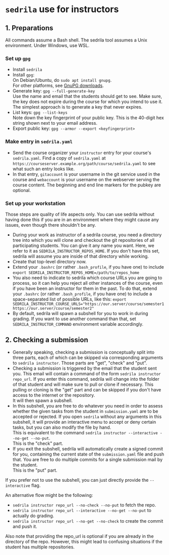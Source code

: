 # `sedrila` use for instructors

## 1. Preparations

All commands assume a Bash shell.
The sedrila tool assumes a Unix environment.
Under Windows, use WSL.

### Set up `gpg`

- Install `sedrila`
- Install `gpg`:  
  On Debian/Ubuntu, do `sudo apt install gnupg`.  
  For other platforms, see [GnuPG downloads](https://gnupg.org/download/index.html).
- Generate key: `gpg --full-generate-key`  
  Use the name and email that the students should get to see.
  Make sure, the key does not expire during the course for which you intend to use it.
  The simplest approach is to generate a key that never expires.
- List keys: `gpg --list-keys`    
  Note down the key fingerprint of your public key.
  This is the 40-digit hex string shown next to your email address. 
- Export public key:  `gpg --armor --export <keyfingerprint>`  


### Make entry in `sedrila.yaml`

- Send the course organizer your `instructor` entry for your course's `sedrila.yaml`.
  Find a copy of `sedrila.yaml` at `https://courseserver.example.org/path/course/sedrila.yaml`
  to see what such an entry looks like.
- In that entry, `gitaccount` is your username in the git service used in the course
  and `webaccount` is your username on the webserver serving the course content.
  The beginning and end line markers for the pubkey are optional.


### Set up your workstation

Those steps are quality of life aspects only. You can use sedrila without having done this if you
are in an environment where they might cause any issues, even though there shouldn't be any.

- During your work as instructor of a sedrila course, 
  you need a directory tree into which you will clone and checkout the git repositories
  of all participating students.
  You can give it any name you want. 
  Here, we refer to it as `SEDRILA_INSTRUCTOR_REPOS_HOME`.
  If you don't have this set, sedrila will assume you are inside of that directory while working.
- Create that top-level directory now.
- Extend your `.bashrc` (or rather `.bash_profile`, if you have one) to include
  `export SEDRILA_INSTRUCTOR_REPOS_HOME=/path/to/repos_home`
- You also need to indicate to sedrila which course URLs you are going to process,
  so it can help you reject all other instances of the course, even if you have been
  an instructor for them in the past.
  To do that, extend your `.bashrc` (or rather `.bash_profile`, if you have one) to include
  a space-separated list of possible URLs, like this:
  `export SEDRILA_INSTRUCTOR_COURSE_URLS="https://our.server/course/semester1 https://our.server/course/semester2"`
- By default, sedrila will spawn a subshell for you to work in during grading. If you want to use
  another command than that, set `SEDRILA_INSTRUCTOR_COMMAND` environment variable accordingly.


## 2. Checking a submission  

- Generally speaking, checking a submission is conceptually split into three parts, each of which
  can be skipped via corresponding arguments to `sedrila instructor`.
  Those parts are "get", "check" and "put".
- Checking a submission is triggered by the email that the student sent you.
  This email will contain a command of the form `sedrila instructor repo_url`.
  If you enter this command, sedrila will change into the folder of that student and will make
  sure to pull or clone if necessary. This pulling or cloning is the "get" part and can be
  skipped if you don't have access to the internet or the repository.  
  It will then spawn a subshell.
- In this subshell, you are free to do whatever you need in order to assess whether the given
  tasks from the student in `submission.yaml` are to be accepted or rejected.
  If you open `sedrila` without any arguments in this subshell, it will provide an interactive
  menu to accept or deny certain tasks, but you can also modify the file by hand.  
  This is equivalent to the command `sedrila instructor --interactive --no-get --no-put`.  
  This is the "check" part.
- If you exit the subshell, sedrila will automatically create a signed commit for you, containing
  the current state of the `submission.yaml` file and push that.
  You are free to do multiple commits for a single submission mail by the student.  
  This is the "put" part.

If you prefer not to use the subshell, you can just directly provide the `--interactive` flag.

An alternative flow might be the following:

- `sedrila instructor repo_url --no-check --no-put` to fetch the repo.
- `sedrila instructor repo_url --interactive --no-get --no-put` to actually do grading.
- `sedrila instructor repo_url --no-get --no-check` to create the commit and push it.

Also note that providing the repo_url is optional if you are already in the directory of the repo.
However, this might lead to confusing situations if the student has multiple repositories.
